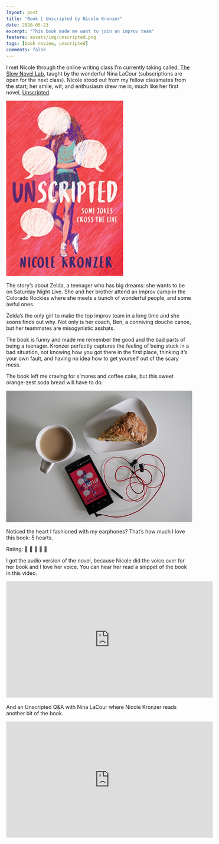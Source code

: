 ```yaml
---	
layout: post	
title: "Book | Unscripted by Nicole Kronzer"	
date: 2020-05-23	
excerpt: "This book made me want to join an improv team"	
feature: assets/img/unscripted.png
tags: [book review, unscripted]	
comments: false	
---
```

I met Nicole through the online writing class I’m currently taking called, <a target="_blank" href="https://www.ninalacour.com/the-slow-novel-lab">The Slow Novel Lab</a>, taught by the wonderful Nina LaCour (subscriptions are open for the next class). Nicole stood out from my fellow classmates from the start; her smile, wit, and enthusiasm drew me in, much like her first novel, <a target="_blank" href="https://www.goodreads.com/book/show/50083121-unscripted">Unscripted</a>.

![Unscripted Book Cover](/assets/img/unscripted_cover.jpg)

The story’s about Zelda, a teenager who has big dreams: she wants to be on Saturday Night Live. She and her brother attend an improv camp in the Colorado Rockies where she meets a bunch of wonderful people, and some awful ones. 

Zelda’s the only girl to make the top improv team in a long time and she soons finds out why. Not only is her coach, Ben, a conniving douche canoe, but her teammates are misogynistic asshats.

The book is funny and made me remember the good and the bad parts of being a teenager. Kronzer perfectly captures the feeling of being stuck in a bad situation, not knowing how you got there in the first place, thinking it’s your own fault, and having no idea how to get yourself out of the scary mess.

The book left me craving for s’mores and coffee cake, but this sweet orange-zest soda bread will have to do.

![Earphone hearts](/assets/img/unscripted.png)

Noticed the heart I fashioned with my earphones? That’s how much I love this book: 5 hearts.

Rating: &#128420; &#128420; &#128420; &#128420; &#128420;

I got the audio version of the novel, because Nicole did the voice over for her book and I love her voice. You can hear her read a snippet of the book in this video.

<iframe width="560" height="315" src="https://www.youtube.com/embed/uHC5SyYr0Xc" frameborder="0" allow="accelerometer; autoplay; encrypted-media; gyroscope; picture-in-picture" allowfullscreen></iframe>

And an Unscripted Q&A with Nina LaCour where Nicole Kronzer reads another bit of the book.

<iframe width="560" height="315" src="https://www.youtube.com/embed/0zAlUTGdMpY" frameborder="0" allow="accelerometer; autoplay; encrypted-media; gyroscope; picture-in-picture" allowfullscreen></iframe>
